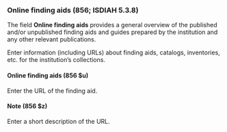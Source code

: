 ### Online finding aids (856; ISDIAH 5.3.8)

The field **Online finding aids** provides a general overview of the published and/or unpublished finding aids and guides prepared by the
institution and any other relevant publications.

Enter information (including URLs) about finding aids, catalogs, inventories, etc. for the institution’s collections.

#### Online finding aids (856 $u)

Enter the URL of the finding aid.

#### Note (856 $z)

Enter a short description of the URL.

